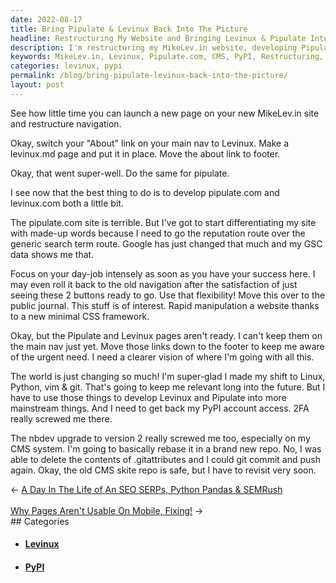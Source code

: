 ```yaml
---
date: 2022-08-17
title: Bring Pipulate & Levinux Back Into The Picture
headline: Restructuring My Website and Bringing Levinux & Pipulate Into the Spotlight
description: I'm restructuring my MikeLev.in website, developing Pipulate.com, and upgrading my CMS system. I'm also aware of the need to make Levinux and Pipulate more mainstream, and to get back my PyPI account access. Join me as I work to make these changes and more!
keywords: MikeLev.in, Levinux, Pipulate.com, CMS, PyPI, Restructuring, Developing, Upgrading, Mainstream, Rebasing
categories: levinux, pypi
permalink: /blog/bring-pipulate-levinux-back-into-the-picture/
layout: post
---
```



See how little time you can launch a new page on your new MikeLev.in site and
restructure navigation.

Okay, switch your "About" link on your main nav to Levinux. Make a levinux.md
page and put it in place. Move the about link to footer.

Okay, that went super-well. Do the same for pipulate.

I see now that the best thing to do is to develop pipulate.com and levinux.com
both a little bit.

The pipulate.com site is terrible. But I've got to start differentiating my
site with made-up words because I need to go the reputation route over the
generic search term route. Google has just changed that much and my GSC data
shows me that.

Focus on your day-job intensely as soon as you have your success here. I may
even roll it back to the old navigation after the satisfaction of just seeing
these 2 buttons ready to go. Use that flexibility! Move this over to the public
journal. This stuff is of interest. Rapid manipulation a website thanks to a
new minimal CSS framework.

Okay, but the Pipulate and Levinux pages aren't ready. I can't keep them on the
main nav just yet. Move those links down to the footer to keep me aware of the
urgent need. I need a clearer vision of where I'm going with all this.

The world is just changing so much! I'm super-glad I made my shift to Linux,
Python, vim & git. That's going to keep me relevant long into the future. But I
have to use those things to develop Levinux and Pipulate into more mainstream
things. And I need to get back my PyPI account access. 2FA really screwed me
there.

The nbdev upgrade to version 2 really screwed me too, especially on my CMS
system. I'm going to basically rebase it in a brand new repo. No, I was able to
delete the contents of .gitattributes and I could git commit and push again.
Okay, the old CMS skite repo is safe, but I have to revisit very soon.


<div class="arrow-links"><div class="post-nav-prev"><span class="arrow">&larr;&nbsp;</span><a href="/blog/a-day-in-the-life-of-an-seo-serps-python-pandas-semrush/">A Day In The Life of An SEO SERPs, Python Pandas & SEMRush</a></div> &nbsp; <div class="post-nav-next"><a href="/blog/why-pages-aren-t-usable-on-mobile-fixing/">Why Pages Aren't Usable On Mobile, Fixing!</a><span class="arrow">&nbsp;&rarr;</span></div></div>
## Categories

<ul>
<li><h4><a href='/levinux/'>Levinux</a></h4></li>
<li><h4><a href='/pypi/'>PyPI</a></h4></li></ul>